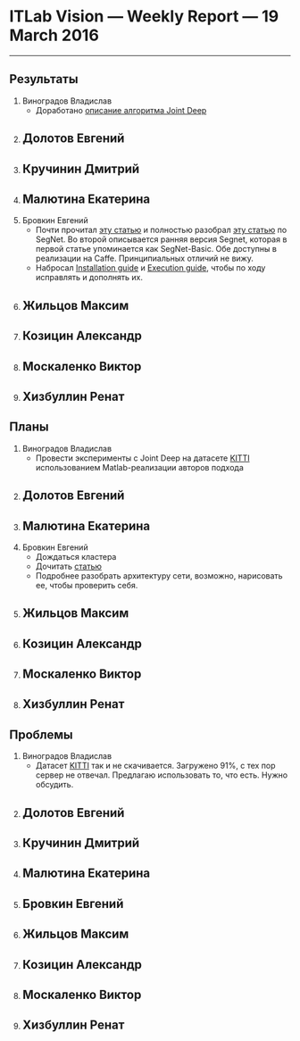 # ITLab Vision — Weekly Report — 19 March 2016

----------------

## Результаты

  1. Виноградов Владислав
     - Доработано [описание алгоритма Joint Deep](https://docs.google.com/document/d/1sP9YStjpb_to9NayodcGxPS1F2qcJ7uG8l6uRiRZovE/edit?usp=sharing)
  1. Долотов Евгений
     -
  1. Кручинин Дмитрий
     -
  1. Малютина Екатерина
     -
  1. Бровкин Евгений
     - Почти прочитал [эту статью][SG] и полностью разобрал [эту статью][SG-basic] по SegNet. Во второй описывается ранняя версия Segnet, которая в первой статье упоминается как SegNet-Basic. Обе доступны в реализации на Caffe. Принципиальных отличий не вижу.
     - Набросал [Installation guide][ig] и [Execution guide][eg], чтобы по ходу исправлять и дополнять их.
  1. Жильцов Максим
     -
  1. Козицин Александр
     -
  1. Москаленко Виктор
     -
  1. Хизбуллин Ренат
     -

## Планы

  1. Виноградов Владислав
     - Провести эксперименты с Joint Deep на датасете [KITTI](http://www.cvlibs.net/datasets/kitti/eval_object.php) использованием Matlab-реализации авторов подхода
  1. Долотов Евгений
     -
  1. Малютина Екатерина
     -
  1. Бровкин Евгений
     - Дождаться кластера
     - Дочитать [статью][SG]
     - Подробнее разобрать архитектуру сети, возможно, нарисовать ее, чтобы проверить себя.
  1. Жильцов Максим
     -
  1. Козицин Александр
     -
  1. Москаленко Виктор
     -
  1. Хизбуллин Ренат
     -

## Проблемы
  1. Виноградов Владислав
     - Датасет [KITTI](http://www.cvlibs.net/datasets/kitti/eval_object.php) так и не скачивается. Загружено 91%, с тех пор сервер не отвечал. Предлагаю использовать то, что есть. Нужно обсудить.
  1. Долотов Евгений
     -
  1. Кручинин Дмитрий
     -
  1. Малютина Екатерина
     -
  1. Бровкин Евгений
     -
  1. Жильцов Максим
     -
  1. Козицин Александр
     -
  1. Москаленко Виктор
     -
  1. Хизбуллин Ренат
     -


<!-- LINKS -->
[SG]: http://arxiv.org/abs/1511.00561
[SG-basic]: http://arxiv.org/abs/1505.07293
[eg]: https://docs.google.com/document/d/1AQyJaQAl2KDKuQtyNhus9L3BQRQwH9YnrmuN3xZ-iDk/edit
[ig]: https://docs.google.com/document/d/1p6wooxV7dRTPqBF08UwwUMxrwWtb_Ox94ya7lS1VVrQ/edit
